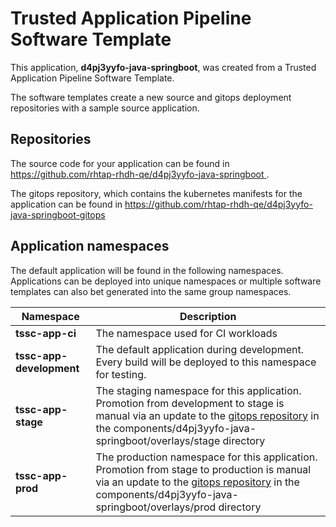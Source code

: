 # Trusted Application Pipeline Software Template

This application, **d4pj3yyfo-java-springboot**, was created from a Trusted Application Pipeline Software Template.

The software templates create a new source and gitops deployment repositories with a sample source application. 

## Repositories

The source code for your application can be found in [https://github.com/rhtap-rhdh-qe/d4pj3yyfo-java-springboot ](https://github.com/rhtap-rhdh-qe/d4pj3yyfo-java-springboot ).
 
The gitops repository, which contains the kubernetes manifests for the application can be found in 
[https://github.com/rhtap-rhdh-qe/d4pj3yyfo-java-springboot-gitops ](https://github.com/rhtap-rhdh-qe/d4pj3yyfo-java-springboot-gitops ) 

## Application namespaces 

The default application will be found in the following namespaces. Applications can be deployed into unique namespaces or multiple software templates can also bet generated into the same group namespaces.  

|  Namespace   |  Description   |  
| -------- | -------- |
| **tssc-app-ci** | The namespace used for CI workloads |
| **tssc-app-development** | The default application during development. Every build will be deployed to this namespace for testing. |
| **tssc-app-stage** | The staging namespace for this application. Promotion from development to stage is manual via an update to the [gitops repository](https://github.com/rhtap-rhdh-qe/d4pj3yyfo-java-springboot-gitops ) in the components/d4pj3yyfo-java-springboot/overlays/stage directory |
| **tssc-app-prod** | The production namespace for this application. Promotion from stage to production is manual via an update to the [gitops repository](https://github.com/rhtap-rhdh-qe/d4pj3yyfo-java-springboot-gitops ) in the components/d4pj3yyfo-java-springboot/overlays/prod directory |
